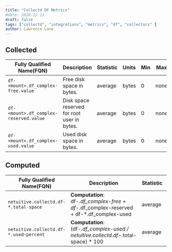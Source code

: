 ```yaml
---
title: "Collectd DF Metrics"
#date: 2018-12-11
draft: false
tags: ["collectd", "integrations", "metrics", "df", "collectors" ]
author: Lawrence Lane
---
```


## Collected

| Fully Qualified Name(FQN)            | Description                                 | Statistic | Units | Min | Max  | Sparse Data Strategy(SDS) | BASE | CORR | UTIL |
|--------------------------------------|---------------------------------------------|-----------|-------|-----|------|---------------------------|------|------|------|
| `df-<mount>.df_complex-free.value`     | Free disk space in bytes.                   | average   | bytes | 0   | none | none                      | yes  | no   | no   |
| `df-<mount>.df_complex-reserved.value` | Disk space reserved for root user in bytes. | average   | bytes | 0   | none | none                      | yes  | no   | no   |
| `df-<mount>.df_complex-used.value`     | Used disk space in bytes.                   | average   | bytes | 0   | none | none                      | yes  | no   | no   |

## Computed

| Fully Qualified Name(FQN)           | Description                                                                        | Statistic | Units   | Min | Max  | BASE | CORR | UTIL |
|-------------------------------------|------------------------------------------------------------------------------------|-----------|---------|-----|------|------|------|------|
| `netuitive.collectd.df-*.total-space`  | **Computation**: df-*.df_complex-free + df-*.df_complex-reserved + df-*.df_complex-used | average   | bytes   | 0   | none | no   | no   | no   |
| `netuitive.collectd.df-*.used-percent` | **Computation**: (df-*.df_complex-used / netuitive.collectd.df-*.total-space) * 100      | average   | percent | 0   | 100  | no   | no   | yes  |
